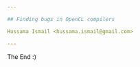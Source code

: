```yaml
---

## Finding bugs in OpenCL compilers

Hussama Ismail <hussama.ismail@gmail.com>

---
```


The End :)

